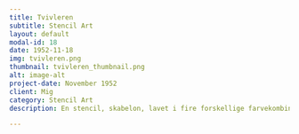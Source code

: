 ```yaml
---
title: Tvivleren 
subtitle: Stencil Art
layout: default
modal-id: 18
date: 1952-11-18
img: tvivleren.png
thumbnail: tvivleren_thumbnail.png
alt: image-alt
project-date: November 1952
client: Mig
category: Stencil Art
description: En stencil, skabelon, lavet i fire forskellige farvekombinationer og spraymalet på en metalplade.

---
```

